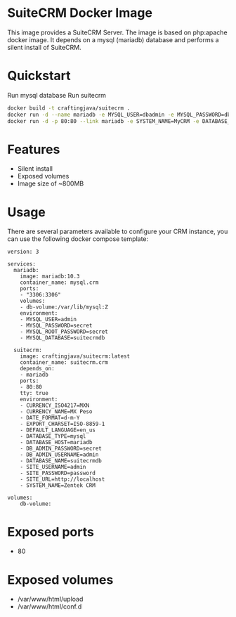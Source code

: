 # SuiteCRM Docker Image

This image provides a SuiteCRM Server. The image is based on php:apache docker image. It depends on a mysql (mariadb) database and performs a silent install of SuiteCRM.

# Quickstart
Run mysql database
Run suitecrm
```bash
docker build -t craftingjava/suitecrm .
docker run -d --name mariadb -e MYSQL_USER=dbadmin -e MYSQL_PASSWORD=dbpasswd -e MYSQL_ALLOW_EMPTY_PASSWORD=false -e MYSQL_DATABASE=suitecrm mariadb:10.3
docker run -d -p 80:80 --link mariadb -e SYSTEM_NAME=MyCRM -e DATABASE_TYPE=mysql -e DATABASE_HOST=mariadb -e DATABASE_NAME=suitecrm -e DB_ADMIN_USERNAME=dbadmin -e DB_ADMIN_PASSWORD=dbpasswd -e SITE_USERNAME=admin -e SITE_PASSWORD=password craftingjava/suitecrm
```

# Features
 - Silent install
 - Exposed volumes
 - Image size of ~800MB

# Usage
There are several parameters available to configure your CRM instance, you can use the following docker compose template:
```
version: 3

services:
  mariadb:
    image: mariadb:10.3
    container_name: mysql.crm
    ports:
    - "3306:3306"
    volumes:
    - db-volume:/var/lib/mysql:Z
    environment:
    - MYSQL_USER=admin
    - MYSQL_PASSWORD=secret
    - MYSQL_ROOT_PASSWORD=secret
    - MYSQL_DATABASE=suitecrmdb

  suitecrm:
    image: craftingjava/suitecrm:latest
    container_name: suitecrm.crm
    depends_on:
    - mariadb
    ports:
    - 80:80
    tty: true
    environment:
    - CURRENCY_ISO4217=MXN
    - CURRENCY_NAME=MX Peso
    - DATE_FORMAT=d-m-Y
    - EXPORT_CHARSET=ISO-8859-1
    - DEFAULT_LANGUAGE=en_us
    - DATABASE_TYPE=mysql
    - DATABASE_HOST=mariadb
    - DB_ADMIN_PASSWORD=secret
    - DB_ADMIN_USERNAME=admin
    - DATABASE_NAME=suitecrmdb
    - SITE_USERNAME=admin
    - SITE_PASSWORD=password
    - SITE_URL=http://localhost
    - SYSTEM_NAME=Zentek CRM

volumes:
    db-volume:
```

# Exposed ports
 * 80

# Exposed volumes
 * /var/www/html/upload
 * /var/www/html/conf.d

